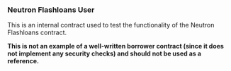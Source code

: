### Neutron Flashloans User

This is an internal contract used to test the functionality of the Neutron Flashloans contract.

**This is not an example of a well-written borrower contract (since it does not implement any security checks) and
should not be used as a reference.**